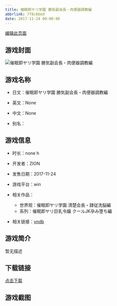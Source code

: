 ```yaml
---
title: 催眠即ヤリ学園 勝気副会長・肉便器調教編
abbrlink: 7f8c6bed
date: 2017-11-24 00:00:00
---
```

[编辑此页面](https://github.com/ACG-3/ADV3-source/blob/main/source/_posts/games/%E5%82%AC%E7%9C%A0%E5%8D%B3%E3%83%A4%E3%83%AA%E5%AD%A6%E5%9C%92%20%E5%8B%9D%E6%B0%97%E5%89%AF%E4%BC%9A%E9%95%B7%E3%83%BB%E8%82%89%E4%BE%BF%E5%99%A8%E8%AA%BF%E6%95%99%E7%B7%A8.md)

## 游戏封面

![催眠即ヤリ学園 勝気副会長・肉便器調教編](https%3A//pan.timero.xyz/onedrive/img_lib_001/%E5%82%AC%E7%9C%A0%E5%8D%B3%E3%83%A4%E3%83%AA%E5%AD%A6%E5%9C%92%20%E5%8B%9D%E6%B0%97%E5%89%AF%E4%BC%9A%E9%95%B7%E3%83%BB%E8%82%89%E4%BE%BF%E5%99%A8%E8%AA%BF%E6%95%99%E7%B7%A8_cover.avif)


## 游戏名称

- 日文：催眠即ヤリ学園 勝気副会長・肉便器調教編
- 英文：None
- 中文：None

- 别名：


## 游戏信息

- 时长：none h
- 开发者：ZION
- 发售日期：2017-11-24
- 游戏平台：win
- 相关作品：
   - 世界观：催眠即ヤリ学園 清楚会長・隷従洗脳編
   - 系列：催眠即ヤリ巨乳令嬢 クールJK孕み堕ち編

- 相关链接：[vndb](https://vndb.org/v21716)


## 游戏简介

暂无描述


## 下载链接

[点击下载](https://pan.timero.xyz/onedrive/adv_lib_001/%E5%82%AC%E7%9C%A0%E5%8D%B3%E3%83%A4%E3%83%AA%E5%AD%A6%E5%9C%92%20%E5%8B%9D%E6%B0%97%E5%89%AF%E4%BC%9A%E9%95%B7%E3%83%BB%E8%82%89%E4%BE%BF%E5%99%A8%E8%AA%BF%E6%95%99%E7%B7%A8)


## 游戏截图


